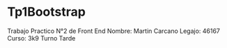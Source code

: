 # Tp1Bootstrap
Trabajo Practico N°2 de Front End
Nombre: Martin Carcano
Legajo: 46167 
Curso: 3k9 Turno Tarde
